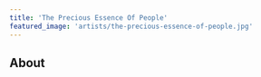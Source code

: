 ```yaml
---
title: 'The Precious Essence Of People'
featured_image: 'artists/the-precious-essence-of-people.jpg'
---
```


## About


